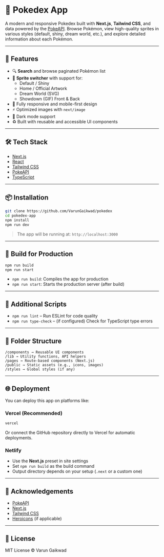 # 🧬 Pokedex App

A modern and responsive Pokedex built with **Next.js**, **Tailwind CSS**, and data powered by the [PokeAPI](https://pokeapi.co/). Browse Pokémon, view high-quality sprites in various styles (default, shiny, dream world, etc.), and explore detailed information about each Pokémon.

---

## 🚀 Features

- 🔍 **Search** and browse paginated Pokémon list
- 🎨 **Sprite switcher** with support for:
  - Default / Shiny
  - Home / Official Artwork
  - Dream World (SVG)
  - Showdown (GIF) Front & Back
- 📱 Fully responsive and mobile-first design
- ⚡ Optimized images with `next/image`
- 🌙 Dark mode support
- ♻️ Built with reusable and accessible UI components

---

## 🛠️ Tech Stack

- [Next.js](https://nextjs.org/)
- [React](https://reactjs.org/)
- [Tailwind CSS](https://tailwindcss.com/)
- [PokeAPI](https://pokeapi.co/)
- [TypeScript](https://www.typescriptlang.org/)

---

## 📦 Installation

```bash
git clone https://github.com/VarunGaikwad/pokedex
cd pokedex-app
npm install
npm run dev
```

> The app will be running at: `http://localhost:3000`

---

## 🧱 Build for Production

```bash
npm run build
npm run start
```

- `npm run build`: Compiles the app for production
- `npm run start`: Starts the production server (after build)

---

## 🧪 Additional Scripts

- `npm run lint` – Run ESLint for code quality
- `npm run type-check` – (if configured) Check for TypeScript type errors

---

## 📁 Folder Structure

```text
/components → Reusable UI components
/lib → Utility functions, API helpers
/pages → Route-based components (Next.js)
/public → Static assets (e.g., icons, images)
/styles → Global styles (if any)
```

---

## 🌐 Deployment

You can deploy this app on platforms like:

### Vercel (Recommended)

```bash
vercel
```

Or connect the GitHub repository directly to Vercel for automatic deployments.

### Netlify

- Use the **Next.js** preset in site settings
- Set `npm run build` as the build command
- Output directory depends on your setup (`.next` or a custom one)

---

## 🙌 Acknowledgements

- [PokeAPI](https://pokeapi.co/)
- [Next.js](https://nextjs.org/)
- [Tailwind CSS](https://tailwindcss.com/)
- [Heroicons](https://heroicons.com/) (if applicable)

---

## 📜 License

MIT License © Varun Gaikwad
